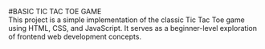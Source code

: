 #BASIC TIC TAC TOE GAME
<BR>
This project is a simple implementation of the classic Tic Tac Toe game using HTML, CSS, and JavaScript. It serves as a beginner-level exploration of frontend web development concepts.

